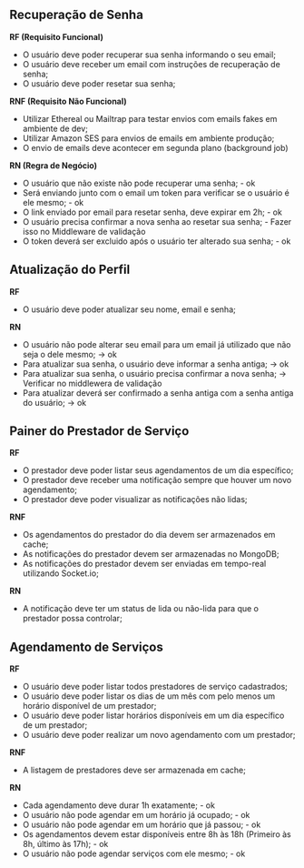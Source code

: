 ## Recuperação de Senha

**RF (Requisito Funcional)**

- O usuário deve poder recuperar sua senha informando o seu email;
- O usuário deve receber um email com instruções de recuperação de senha;
- O usuário deve poder resetar sua senha;

**RNF (Requisito Não Funcional)**

- Utilizar Ethereal ou Mailtrap para testar envios com emails fakes em ambiente de dev;
- Utilizar Amazon SES para envios de emails em ambiente produção;
- O envio de emails deve acontecer em segunda plano (background job)

**RN (Regra de Negócio)**

- O usuário que não existe não pode recuperar uma senha; - ok
- Será enviando junto com o email um token para verificar se o usuário é ele mesmo; - ok
- O link enviado por email para resetar senha, deve expirar em 2h; - ok
- O usuário precisa confirmar a nova senha ao resetar sua senha; - Fazer isso no Middleware de validação
- O token deverá ser excluido após o usuário ter alterado sua senha; - ok

## Atualização do Perfil

**RF**

- O usuário deve poder atualizar seu nome, email e senha;

**RN**

- O usuário não pode alterar seu email para um email já utilizado que não seja o dele mesmo; -> ok
- Para atualizar sua senha, o usuário deve informar a senha antiga; -> ok
- Para atualizar sua senha, o usuário precisa confirmar a nova senha; -> Verificar no middlewera de validação
- Para atualizar deverá ser confirmado a senha antiga com a senha antiga do usuário; -> ok

## Painer do Prestador de Serviço

**RF**

- O prestador deve poder listar seus agendamentos de um dia específico;
- O prestador deve receber uma notificação sempre que houver um novo agendamento;
- O prestador deve poder visualizar as notificações não lidas;

**RNF**

- Os agendamentos do prestador do dia devem ser armazenados em cache;
- As notificações do prestador devem ser armazenadas no MongoDB;
- As notificações do prestador devem ser enviadas em tempo-real utilizando Socket.io;

**RN**

- A notificação deve ter um status de lida ou não-lida para que o prestador possa controlar;

## Agendamento de Serviços

**RF**

- O usuário deve poder listar todos prestadores de serviço cadastrados;
- O usuário deve poder listar os dias de um mês com pelo menos um horário disponível de um prestador;
- O usuário deve poder listar horários disponíveis em um dia específico de um prestador;
- O usuário deve poder realizar um novo agendamento com um prestador;

**RNF**

- A listagem de prestadores deve ser armazenada em cache;

**RN**

- Cada agendamento deve durar 1h exatamente; - ok
- O usuário não pode agendar em um horário já ocupado; - ok
- O usuário não pode agendar em um horário que já passou; - ok
- Os agendamentos devem estar disponíveis entre 8h às 18h (Primeiro às 8h, último às 17h); - ok
- O usuário não pode agendar serviços com ele mesmo; - ok

